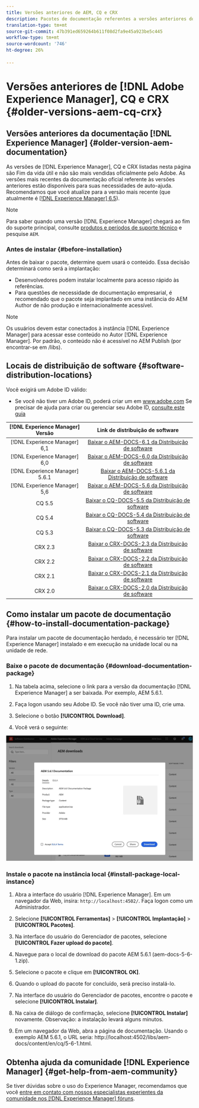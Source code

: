 ```yaml
---
title: Versões anteriores de AEM, CQ e CRX
description: Pacotes de documentação referentes a versões anteriores do Adobe Experience Manager, do CQ e do CRX.
translation-type: tm+mt
source-git-commit: 47b391ed659264b611f08d2fa9e45a923be5c445
workflow-type: tm+mt
source-wordcount: '746'
ht-degree: 26%

---
```



# Versões anteriores de [!DNL Adobe Experience Manager], CQ e CRX {#older-versions-aem-cq-crx}

## Versões anteriores da documentação [!DNL Experience Manager] {#older-version-aem-documentation}

As versões de [!DNL Experience Manager], CQ e CRX listadas nesta página são Fim da vida útil e não são mais vendidas oficialmente pelo Adobe. As versões mais recentes da documentação oficial referente às versões anteriores estão disponíveis para suas necessidades de auto-ajuda. Recomendamos que você atualize para a versão mais recente (que atualmente é [[!DNL Experience Manager] 6.5](https://experienceleague.adobe.com/docs/experience-manager-65.html)).

>[!NOTE]
>
>Para saber quando uma versão [!DNL Experience Manager] chegará ao fim do suporte principal, consulte [produtos e períodos de suporte técnico](https://helpx.adobe.com/br/support/programs/eol-matrix.html) e pesquise `AEM`.

### Antes de instalar {#before-installation}

Antes de baixar o pacote, determine quem usará o conteúdo. Essa decisão determinará como será a implantação:

* Desenvolvedores podem instalar localmente para acesso rápido às referências.
* Para questões de necessidade de documentação empresarial, é recomendado que o pacote seja implantado em uma instância do AEM Author de não produção e internacionalmente acessível.

>[!NOTE]
>
>Os usuários devem estar conectados à instância [!DNL Experience Manager] para acessar esse conteúdo no Autor [!DNL Experience Manager]. Por padrão, o conteúdo não é acessível no AEM Publish (por encontrar-se em /libs).

## Locais de distribuição de software {#software-distribution-locations}

Você exigirá um Adobe ID válido:

* Se você não tiver um Adobe ID, poderá criar um em www.adobe.com
Se precisar de ajuda para criar ou gerenciar seu Adobe ID, [consulte este guia](https://helpx.adobe.com/manage-account.html)

| [!DNL Experience Manager] Versão | Link de distribuição de software |
|:-----------:|:--------------------------------------------------:|
| [!DNL Experience Manager] 6,1 | [Baixar o AEM-DOCS-6.1 da Distribuição de software](https://experience.adobe.com/#/downloads/content/software-distribution/en/aem.html?package=/content/software-distribution/en/details.html/content/dam/aem/public/adobe/packages/aem-docs/aem-docs-6-1.zip) |
| [!DNL Experience Manager] 6,0 | [Baixar o AEM-DOCS-6.0 da Distribuição de software](https://experience.adobe.com/#/downloads/content/software-distribution/en/aem.html?package=/content/software-distribution/en/details.html/content/dam/aem/public/adobe/packages/aem-docs/aem-docs-6-0.zip) |
| [!DNL Experience Manager] 5.6.1 | [Baixar o AEM-DOCS-5.6.1 da Distribuição de software](https://experience.adobe.com/#/downloads/content/software-distribution/en/aem.html?package=/content/software-distribution/en/details.html/content/dam/aem/public/adobe/packages/aem-docs/aem-docs-5-6-1.zip) |
| [!DNL Experience Manager] 5,6 | [Baixar o AEM-DOCS-5.6 da Distribuição de software](https://experience.adobe.com/#/downloads/content/software-distribution/en/aem.html?package=/content/software-distribution/en/details.html/content/dam/aem/public/adobe/packages/aem-docs/aem-docs-5-6.zip) |
| CQ 5.5 | [Baixar o CQ-DOCS-5.5 da Distribuição de software](https://experience.adobe.com/#/downloads/content/software-distribution/en/aem.html?package=%2Fcontent%2Fsoftware-distribution%2Fen%2Fdetails.html%2Fcontent%2Fdam%2Faem%2Fpublic%2Fadobe%2Fpackages%2Faem-docs%2Faem-docs-5-5.zip) |
| CQ 5.4 | [Baixar o CQ-DOCS-5.4 da Distribuição de software](https://experience.adobe.com/#/downloads/content/software-distribution/en/aem.html?package=/content/software-distribution/en/details.html/content/dam/aem/public/adobe/packages/aem-docs/aem-docs-5-4.zip) |
| CQ 5.3 | [Baixar o CQ-DOCS-5.3 da Distribuição de software](https://experience.adobe.com/#/downloads/content/software-distribution/en/aem.html?package=/content/software-distribution/en/details.html/content/dam/aem/public/adobe/packages/aem-docs/aem-docs-5-3.zip) |
| CRX 2.3 | [Baixar o CRX-DOCS-2.3 da Distribuição de software](https://experience.adobe.com/#/downloads/content/software-distribution/en/aem.html?package=/content/software-distribution/en/details.html/content/dam/aem/public/adobe/packages/aem-docs/crx-docs-2-3.zip) |
| CRX 2.2 | [Baixar o CRX-DOCS-2.2 da Distribuição de software](https://experience.adobe.com/#/downloads/content/software-distribution/en/aem.html?package=/content/software-distribution/en/details.html/content/dam/aem/public/adobe/packages/aem-docs/crx-docs-2-2.zip) |
| CRX 2.1 | [Baixar o CRX-DOCS-2.1 da Distribuição de software](https://experience.adobe.com/#/downloads/content/software-distribution/en/aem.html?package=/content/software-distribution/en/details.html/content/dam/aem/public/adobe/packages/aem-docs/crx-docs-2-1.zip) |
| CRX 2.0 | [Baixar o CRX-DOCS-2.0 da Distribuição de software](https://experience.adobe.com/#/downloads/content/software-distribution/en/aem.html?package=/content/software-distribution/en/details.html/content/dam/aem/public/adobe/packages/aem-docs/crx-docs-2-0.zip) |

## Como instalar um pacote de documentação {#how-to-install-documentation-package}

Para instalar um pacote de documentação herdado, é necessário ter [!DNL Experience Manager] instalado e em execução na unidade local ou na unidade de rede.

### Baixe o pacote de documentação {#download-documentation-package}

1. Na tabela acima, selecione o link para a versão da documentação [!DNL Experience Manager] a ser baixada. Por exemplo, AEM 5.6.1.

1. Faça logon usando seu Adobe ID. Se você não tiver uma ID, crie uma.

1. Selecione o botão **[!UICONTROL Download]**.

1. Você verá o seguinte:

![Exemplo de distribuição de software](assets/screen_shot_2020-07-10at161922.jpg)

### Instale o pacote na instância local {#install-package-local-instance}

1. Abra a interface do usuário [!DNL Experience Manager]. Em um navegador da Web, insira: `http://localhost:4502/`. Faça logon como um Administrador.

1. Selecione **[!UICONTROL Ferramentas]** > **[!UICONTROL Implantação]** > **[!UICONTROL Pacotes]**.

1. Na interface do usuário do Gerenciador de pacotes, selecione **[!UICONTROL Fazer upload do pacote]**.

1. Navegue para o local de download do pacote AEM 5.6.1 (aem-docs-5-6-1.zip).

1. Selecione o pacote e clique em **[!UICONTROL OK]**.

1. Quando o upload do pacote for concluído, será preciso instalá-lo.

1. Na interface do usuário do Gerenciador de pacotes, encontre o pacote e selecione **[!UICONTROL Instalar]**.

1. Na caixa de diálogo de confirmação, selecione **[!UICONTROL Instalar]** novamente. Observação: a instalação levará alguns minutos.

1. Em um navegador da Web, abra a página de documentação. Usando o exemplo AEM 5.6.1, o URL seria: http://localhost:4502/libs/aem-docs/content/en/cq/5-6-1.html.

## Obtenha ajuda da comunidade [!DNL Experience Manager] {#get-help-from-aem-community}

Se tiver dúvidas sobre o uso do Experience Manager, recomendamos que você [entre em contato com nossos especialistas experientes da comunidade nos  [!DNL Experience Manager] fóruns](https://experienceleaguecommunities.adobe.com/t5/adobe-experience-manager/ct-p/adobe-experience-manager-community).
